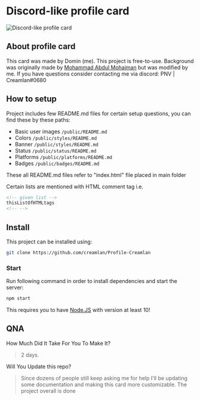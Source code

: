 # Discord-like profile card

![Discord-like profile card](/temp/preview.png)

## About profile card

This card was made by Domin (me).
This project is free-to-use.
Background was originally made by [Mohammad Abdul Mohaiman](https://codepen.io/mohaiman) but was modified by me.
If you have questions consider contacting me via discord: PNV | Creamlan#0680

## How to setup

Project includes few README.md files for certain setup questions,
you can find these by these paths:

- Basic user images `/public/README.md`
- Colors `/public/styles/README.md`
- Banner `/public/styles/README.md`
- Status `/public/status/README.md`
- Platforms `/public/platforms/README.md`
- Badges `/public/badges/README.md`

These all README.md files refer to "index.html" file placed in main folder

Certain lists are mentioned with HTML comment tag i.e.

```html
<!-- given list -->
thisListOfHTMLtags
<!-- -->
```

## Install

This project can be installed using:

```bash
git clone https://github.com/creamlan/Profile-Creamlan
```

### Start

Run following command in order to install dependencies and start the server:

```bash
npm start
```

This requires you to have [Node.JS](https://nodejs.org/) with version at least 10!

## QNA

How Much Did It Take For You To Make It?
> 2 days.

Will You Update this repo?
> Since dozens of people still keep asking me for help I'll be updating some documentation and making this card more customizable. The project overall is done